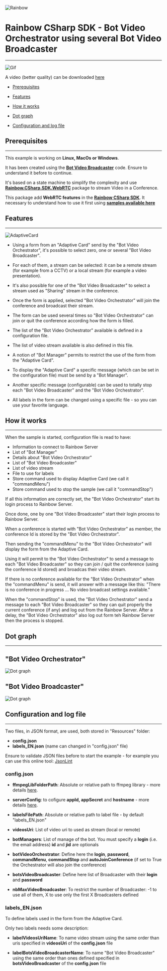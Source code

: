 ![Rainbow](../../logo_rainbow.png)

 
# Rainbow CSharp SDK - Bot Video Orchestrator using several Bot Video Broadcaster
---

![Gif](./images/BotVideoOrchestratorAndVideoBroadcaster.gif)

A video (better quality) can be downloaded [here](./images/BotVideoOrchestratorAndVideoBroadcaster.mp4)

- [Prerequisites](#Prerequisites)

- [Features](#Features)

- [How it works](#HowItWorks)

- [Dot graph](#DotGraph)

- [Configuration and log file](#Configuration)

<a name="Prerequisites"></a>
## Prerequisites
---

This example is working on **Linux, MacOs or Windows**.

It has been created using the [**Bot Video Broadcaster**](../BotVideoBroadcaster) code. Ensure to understand it before to continue.

It's based on a state machine to simplify the complexity and use [**Rainbow.CSharp.SDK.WebRTC**](https://www.nuget.org/packages/Rainbow.CSharp.SDK.WebRTC/) package to stream Video in a Conference.

This package add **WebRTC features** in the [**Rainbow CSharp SDK**](https://developers.openrainbow.com/csharp). It necessary to understand how to use it first using [**samples available here**](C:\Mercurial\CSharpSDKSamples\WebRTC)

<a name="Features"></a>
## Features
---

![AdaptiveCard](./images/AdaptiveCard-description.png)

 - Using a form from an "Adaptive Card" send by the "Bot Video Orchestrator", it's possible to select zero, one or several "Bot Video Broadcaster".
 
 - For each of them, a stream can be selected: it can be a remote stream (for example from a CCTV) or a local stream (for example a video presentation).
 
 - It's also possible for one of the "Bot Video Broadcaster" to select a stream used as "Sharing" stream in the conference.

 - Once the form is applied, selected "Bot Video Orchestrator" will join the conference and broadcast their stream.
 
 - The form can be used several times so "Bot Video Orchestrator" can join or quit the conference according how the form is filled.
 
 - The list of the "Bot Video Orchestrator" available is defined in a configuration file.
 
 - The list of video stream available is also defined in this file. 
 
 - A notion of "Bot Manager" permits to restrict the use of the form from the "Adaptive Card".
 
 - To display the "Adaptive Card" a specific message (which can be set in the configuration file) must be send by a "Bot Manager".
 
 - Another specific message (configurable) can be used to totally stop each "Bot Video Broadcaster" and the "Bot Video Orchestrator".
 
 - All labels in the form can be changed using a specific file - so you can use your favorite language.


<a name="HowItWorks"></a>
## How it works
---

When the sample is started, configuration file is read to have:
 - Information to connect to Rainbow Server
 - List of "Bot Manager"
 - Details about "Bot Video Orchestrator"
 - List of "Bot Video Broadcaster" 
 - List of video stream
 - File to use for labels
 - Store command used to display Adaptive Card (we call it "commandMenu")
 - Store command used to stop the sample (we call it "commandStop") 

If all this information are correctly set, the "Bot Video Orchestrator" start its login process to Rainbow Server.

Once done, one by one "Bot Video Broadcaster" start their login process to Rainbow Server.

When a conference is started with "Bot Video Orchestrator" as member, the conference Id is stored by the "Bot Video Orchestrator".

Then sending the "commandMenu" to the "Bot Video Orchestrator" will display the form from the Adaptive Card.

Using it will permit to the "Bot Video Orchestrator" to send a message to each "Bot Video Broadcaster" so they can join / quit the conference (using the conference Id stored) and broadcas their video stream.

If there is no conference available for the "Bot Video Orchestrator" when the "commandMenu" is send, it will answer with a message like this: "There is no conference in progress ... No video broadcast settings available." 

When the "commandStop" is used, the "Bot Video Orchestrator" send a message to each "Bot Video Broadcaster" so they can quit properly the current conference (if any) and log out from the Rainbow Server. After a delay, the "Bot Video Orchestrator" also log out form teh Rainbow Server then the process is stopped. 
 
<a name="DotGraph"></a>
## Dot graph
---

## "Bot Video Orchestrator"

![Dot graph](./images/BotVideoOrchestrator.svg)


## "Bot Video Broadcaster"

![Dot graph](./images/BotVideoBroadcaster.svg)

<a name="Configuration"></a>
## Configuration and log file
---

Two files, in JSON format, are used, both stored in "Resources" folder:
 - **config.json**
 - **labels_EN.json** (name can changed in "config.json" file)

Ensure to validate JSON files before to start the example - for example you can use this online tool: [JsonLint](https://jsonlint.com) 

### config.json

- **ffmpegLibFolderPath**: Absolute or relative path to ffmpeg library - more details [here](https://www.nuget.org/packages/Rainbow.CSharp.SDK.WebRTC/).

- **serverConfig**: to cofigure **appId, appSecret** and **hostname** - more details [here](https://developers.openrainbow.com/doc/hub/developer-journey).

- **labelsFilePath**: Absolute or relative path to label file - by default "labels_EN.json"

- **videosUri**: List of video uri to used as stream (local or remote)

- **botManagers**: List of manage of the bot. You must specify a **login** (i.e. the email address) **id** and **jid** are optionals

- **botVideoOrchestrator**: Define here the **login**, **password**, **commandMenu**, **commandStop** and **autoJoinConference** (if set to True the Orchestrator will also join the conference)   

- **botsVideoBroadcaster**: Define here list of Broadcaster with their **login** and **password**

- **nbMaxVideoBroadcaster**: To restrict the number of Broadcaster: -1 to use all of them, X to use only the first X Broadcasters defined

### labels_EN.json

To define labels used in the form from the Adaptive Card.

Only two labels needs some description:

- **labelVideosUriName**: To name video stream using the same order than uris specified in **videosUri** of the **config.json** file
  
- **labelBotsVideoBroadcasterName**: To name "Bot Video Broadcaster" using the same order than ones defined specified in **botsVideoBroadcaster** of the **config.json** file

